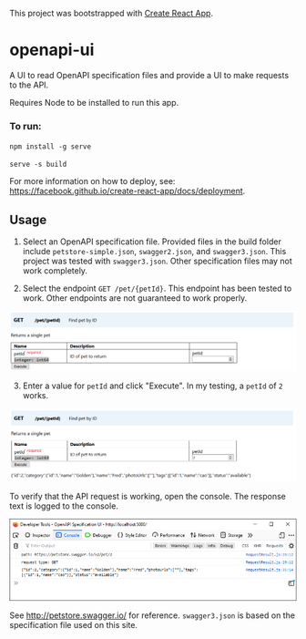This project was bootstrapped with [Create React App](https://github.com/facebook/create-react-app).

# openapi-ui

A UI to read OpenAPI specification files and provide a UI to make requests to the API.

Requires Node to be installed to run this app.

### To run: 

`npm install -g serve`

`serve -s build`

For more information on how to deploy, see: https://facebook.github.io/create-react-app/docs/deployment.

## Usage

1. Select an OpenAPI specification file. Provided files in the build folder include `petstore-simple.json`,
`swagger2.json`, and `swagger3.json`. This project was tested with `swagger3.json`. Other specification files
may not work completely.

2. Select the endpoint `GET /pet/{petId}`. This endpoint has been tested to work. Other endpoints are not guaranteed
to work properly.

![endpoint GET /pet/{petId}](endpoint.png)

3. Enter a value for `petId` and click "Execute". In my testing, a `petId` of `2` works.

![endpoint execution](endpoint_result.png)

To verify that the API request is working, open the console. The response text is logged to the console.

![console](console.png)

See http://petstore.swagger.io/ for reference. `swagger3.json` is based on the specification file used on this site.
